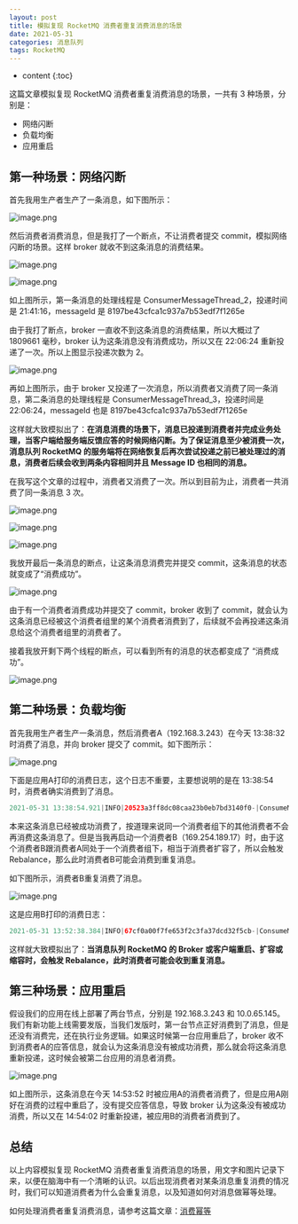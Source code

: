 ```yaml
---
layout: post
title: 模拟复现 RocketMQ 消费者重复消费消息的场景
date: 2021-05-31
categories: 消息队列
tags: RocketMQ
---
```


* content
{:toc}

这篇文章模拟复现 RocketMQ 消费者重复消费消息的场景，一共有 3 种场景，分别是：

- 网络闪断
- 负载均衡
- 应用重启

## 第一种场景：网络闪断

首先我用生产者生产了一条消息，如下图所示：

![image.png](https://i.loli.net/2021/05/30/eGELlBuz8mN6PnO.png)

然后消费者消费消息，但是我打了一个断点，不让消费者提交 commit，模拟网络闪断的场景。这样 broker 就收不到这条消息的消费结果。

![image.png](https://i.loli.net/2021/05/30/Z1OUy6XpQ2Rbgcs.png)

![image.png](https://i.loli.net/2021/05/30/wFSIviGpKqLlnEr.png)

如上图所示，第一条消息的处理线程是 ConsumerMessageThread_2，投递时间是 21:41:16，messageId 是 8197be43cfca1c937a7b53edf7f1265e

由于我打了断点，broker 一直收不到这条消息的消费结果，所以大概过了 1809661 毫秒，broker 认为这条消息没有消费成功，所以又在 22:06:24 重新投递了一次。所以上图显示投递次数为 2。

![image.png](https://i.loli.net/2021/05/30/QMDEjs13TqSg5Lr.png)

再如上图所示，由于 broker 又投递了一次消息，所以消费者又消费了同一条消息，第二条消息的处理线程是 ConsumerMessageThread_3，投递时间是 22:06:24，messageId 也是 8197be43cfca1c937a7b53edf7f1265e

这样就大致模拟出了：**在消息消费的场景下，消息已投递到消费者并完成业务处理，当客户端给服务端反馈应答的时候网络闪断。为了保证消息至少被消费一次，消息队列 RocketMQ 的服务端将在网络恢复后再次尝试投递之前已被处理过的消息，消费者后续会收到两条内容相同并且 Message ID 也相同的消息。**

在我写这个文章的过程中，消费者又消费了一次。所以到目前为止，消费者一共消费了同一条消息 3 次。

![image.png](https://i.loli.net/2021/05/30/QNj2MynFC17oYTp.png)

![image.png](https://i.loli.net/2021/05/30/WsdAXFc7DpokvE6.png)

![image.png](https://i.loli.net/2021/05/30/ZXhNCwH31afSTYK.png)

我放开最后一条消息的断点，让这条消息消费完并提交 commit，这条消息的状态就变成了“消费成功”。

![image.png](https://i.loli.net/2021/05/30/xLsmh1nVcKRX2rZ.png)

由于有一个消费者消费成功并提交了 commit，broker 收到了 commit，就会认为这条消息已经被这个消费者组里的某个消费者消费到了，后续就不会再投递这条消息给这个消费者组里的消费者了。

接着我放开剩下两个线程的断点，可以看到所有的消息的状态都变成了 “消费成功”。

![image.png](https://i.loli.net/2021/05/30/4YwSmQBGfhabJCD.png)

## 第二种场景：负载均衡

首先我用生产者生产一条消息，然后消费者A（192.168.3.243）在今天 13:38:32 时消费了消息，并向 broker 提交了 commit。如下图所示：

![image.png](https://i.loli.net/2021/05/31/xLR451foFNhm9cp.png)

下面是应用A打印的消费日志，这个日志不重要，主要想说明的是在 13:38:54 时，消费者确实消费到了消息。

```java
2021-05-31 13:38:54.921|INFO|20523a3ff8dc08caa23b0eb7bd3140f0-|ConsumeMessageThread_1|cn.tanzhou.selfsales.manager.component.FlowAddFriendComponent|147|addFriendHandle|invoke method addFriendHandle. params: {"createUid":198937991,"flowAddFriendId":3,"randomNumber":97}
```

本来这条消息已经被成功消费了，按道理来说同一个消费者组下的其他消费者不会再消费这条消息了。但是当我再启动一个消费者B（169.254.189.17）时，由于这个消费者B跟消费者A同处于一个消费者组下，相当于消费者扩容了，所以会触发 Rebalance，那么此时消费者B可能会消费到重复消息。

如下图所示，消费者B重复消费了消息。

![image.png](https://i.loli.net/2021/05/31/2Ujg7VGwHYoQhcm.png)

这是应用B打印的消费日志：

```java
2021-05-31 13:52:38.384|INFO|67cf0a00f7fe653f2c3fa37dcd32f5cb-|ConsumeMessageThread_1|cn.tanzhou.selfsales.manager.event.consumer.FlowAddFriendConsumer|43|process|FlowAddFriendConsumer result {"createUid":198937991,"flowAddFriendId":4,"randomNumber":97}
```

这样就大致模拟出了：**当消息队列 RocketMQ 的 Broker 或客户端重启、扩容或缩容时，会触发 Rebalance，此时消费者可能会收到重复消息。**

## 第三种场景：应用重启

假设我们的应用在线上部署了两台节点，分别是 192.168.3.243 和 10.0.65.145。我们有新功能上线需要发版，当我们发版时，第一台节点正好消费到了消息，但是还没有消费完，还在执行业务逻辑。如果这时候第一台应用重启了，broker 收不到消费者A的应答信息，就会认为这条消息没有被成功消费，那么就会将这条消息重新投递，这时候会被第二台应用的消息者消费。

![image.png](https://i.loli.net/2021/05/31/GFALCxNPt8EbeYs.png)

如上图所示，这条消息在今天 14:53:52 时被应用A的消费者消费了，但是应用A刚好在消费的过程中重启了，没有提交应答信息，导致 broker 认为这条没有被成功消费，所以又在 14:54:02 时重新投递，被应用B的消费者消费到了。

## 总结

以上内容模拟复现 RocketMQ 消费者重复消费消息的场景，用文字和图片记录下来，以便在脑海中有一个清晰的认识。以后出现消费者对某条消息重复消费的情况时，我们可以知道消费者为什么会重复消息，以及知道如何对消息做幂等处理。

如何处理消费者重复消费消息，请参考这篇文章：[消费幂等](https://help.aliyun.com/document_detail/44397.html)